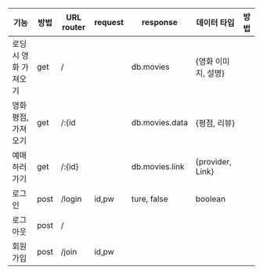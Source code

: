 | 기능 | 방법 | URL router | request | response | 데이터 타입 | 방법 |
| ------ | ------ | ------ | ------ | ------ | ------ | ------ |
| 로딩 시 영화 가져오기 | get  | /      |           | db.movies      | {영화 이미지, 설명}
| 영화 평점, 가져오기   | get  | /:{id  |           | db.movies.data | {평점, 리뷰}   
| 예매하러가기          | get  | /:{id} |           | db.movies.link | {provider, Link}
| 로그인                | post | /login | id,pw     | ture, false    | boolean 
| 로그아웃              | post | /      |           |                |
| 회원가입              | post | /join  |id,pw      |                |
